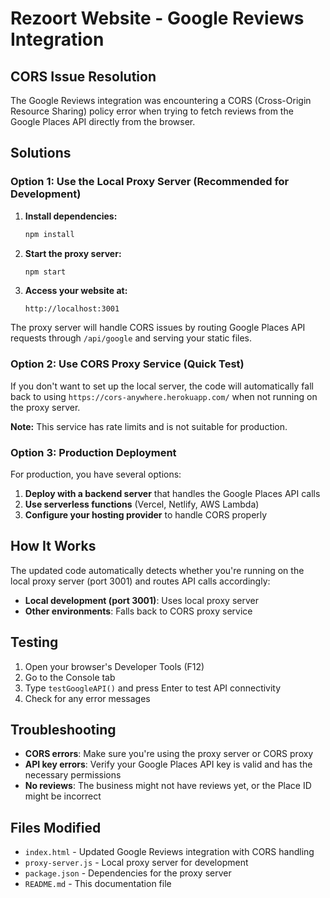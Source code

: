 # Rezoort Website - Google Reviews Integration

## CORS Issue Resolution

The Google Reviews integration was encountering a CORS (Cross-Origin Resource Sharing) policy error when trying to fetch reviews from the Google Places API directly from the browser.

## Solutions

### Option 1: Use the Local Proxy Server (Recommended for Development)

1. **Install dependencies:**
   ```bash
   npm install
   ```

2. **Start the proxy server:**
   ```bash
   npm start
   ```

3. **Access your website at:**
   ```
   http://localhost:3001
   ```

The proxy server will handle CORS issues by routing Google Places API requests through `/api/google` and serving your static files.

### Option 2: Use CORS Proxy Service (Quick Test)

If you don't want to set up the local server, the code will automatically fall back to using `https://cors-anywhere.herokuapp.com/` when not running on the proxy server.

**Note:** This service has rate limits and is not suitable for production.

### Option 3: Production Deployment

For production, you have several options:

1. **Deploy with a backend server** that handles the Google Places API calls
2. **Use serverless functions** (Vercel, Netlify, AWS Lambda)
3. **Configure your hosting provider** to handle CORS properly

## How It Works

The updated code automatically detects whether you're running on the local proxy server (port 3001) and routes API calls accordingly:

- **Local development (port 3001)**: Uses local proxy server
- **Other environments**: Falls back to CORS proxy service

## Testing

1. Open your browser's Developer Tools (F12)
2. Go to the Console tab
3. Type `testGoogleAPI()` and press Enter to test API connectivity
4. Check for any error messages

## Troubleshooting

- **CORS errors**: Make sure you're using the proxy server or CORS proxy
- **API key errors**: Verify your Google Places API key is valid and has the necessary permissions
- **No reviews**: The business might not have reviews yet, or the Place ID might be incorrect

## Files Modified

- `index.html` - Updated Google Reviews integration with CORS handling
- `proxy-server.js` - Local proxy server for development
- `package.json` - Dependencies for the proxy server
- `README.md` - This documentation file
